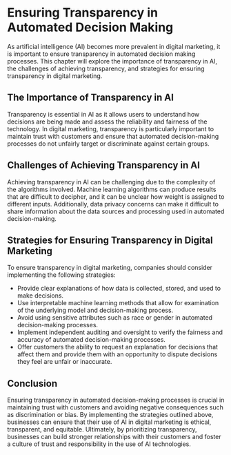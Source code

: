 Ensuring Transparency in Automated Decision Making
=================================================================================================================

As artificial intelligence (AI) becomes more prevalent in digital marketing, it is important to ensure transparency in automated decision making processes. This chapter will explore the importance of transparency in AI, the challenges of achieving transparency, and strategies for ensuring transparency in digital marketing.

The Importance of Transparency in AI
------------------------------------

Transparency is essential in AI as it allows users to understand how decisions are being made and assess the reliability and fairness of the technology. In digital marketing, transparency is particularly important to maintain trust with customers and ensure that automated decision-making processes do not unfairly target or discriminate against certain groups.

Challenges of Achieving Transparency in AI
------------------------------------------

Achieving transparency in AI can be challenging due to the complexity of the algorithms involved. Machine learning algorithms can produce results that are difficult to decipher, and it can be unclear how weight is assigned to different inputs. Additionally, data privacy concerns can make it difficult to share information about the data sources and processing used in automated decision-making.

Strategies for Ensuring Transparency in Digital Marketing
---------------------------------------------------------

To ensure transparency in digital marketing, companies should consider implementing the following strategies:

* Provide clear explanations of how data is collected, stored, and used to make decisions.
* Use interpretable machine learning methods that allow for examination of the underlying model and decision-making process.
* Avoid using sensitive attributes such as race or gender in automated decision-making processes.
* Implement independent auditing and oversight to verify the fairness and accuracy of automated decision-making processes.
* Offer customers the ability to request an explanation for decisions that affect them and provide them with an opportunity to dispute decisions they feel are unfair or inaccurate.

Conclusion
----------

Ensuring transparency in automated decision-making processes is crucial in maintaining trust with customers and avoiding negative consequences such as discrimination or bias. By implementing the strategies outlined above, businesses can ensure that their use of AI in digital marketing is ethical, transparent, and equitable. Ultimately, by prioritizing transparency, businesses can build stronger relationships with their customers and foster a culture of trust and responsibility in the use of AI technologies.
